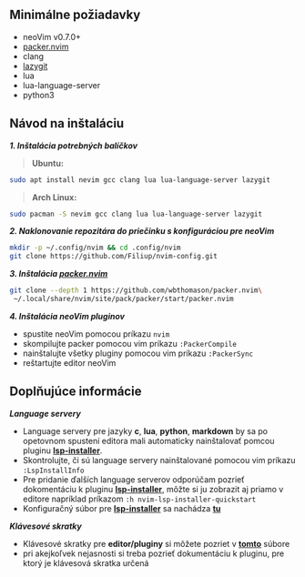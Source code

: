 [packer_link]: https://github.com/wbthomason/packer.nvim
[lazygit_link]: https://github.com/jesseduffield/Lazygit
[lsp_installer_link]: https://github.com/williamboman/nvim-lsp-installer

[lsp_installer_config_file]: https://github.com/Filiup/nvim-config/blob/main/lua/config/plugins/LspInstaller.lua
[keybinds_config_file]: https://github.com/Filiup/nvim-config/blob/main/lua/config/keybinds.lua

## Minimálne požiadavky

- neoVim v0.7.0+
- [packer.nvim][packer_link]
- clang
- [lazygit][lazygit_link]
- lua
- lua-language-server
- python3

## Návod na inštaláciu

***1. Inštalácia potrebných balíčkov***
> **Ubuntu:**
```bash
sudo apt install nevim gcc clang lua lua-language-server lazygit
```

> **Arch Linux:**
```bash
sudo pacman -S nevim gcc clang lua lua-language-server lazygit
``` 

***2. Naklonovanie repozitára do priečinku s konfiguráciou pre neoVim***
```bash
mkdir -p ~/.config/nvim && cd .config/nvim
git clone https://github.com/Filiup/nvim-config.git
```

***3. Inštalácia [packer.nvim][packer_link]***
```bash
git clone --depth 1 https://github.com/wbthomason/packer.nvim\
 ~/.local/share/nvim/site/pack/packer/start/packer.nvim
```

***4. Inštalácia neoVim pluginov***

- spustite neoVim pomocou príkazu `nvim`
- skompilujte packer pomocou vim príkazu `:PackerCompile`
- nainštalujte všetky pluginy pomocou vim príkazu `:PackerSync`
- reštartujte editor neoVim

## Doplňujúce informácie

***Language servery*** 
- Language servery pre jazyky **c**, **lua**, **python**, **markdown** by sa po opetovnom spustení editora mali automaticky nainštalovať pomcou pluginu **[lsp-installer][lsp_installer_link]**.
- Skontrolujte, či sú language servery nainštalované pomocou vim príkazu `:LspInstallInfo`
- Pre pridanie ďalších language serverov odporúčam pozrieť dokomentáciu k pluginu **[lsp-installer][lsp_installer_link]**, môžte si ju zobrazit aj priamo v editore napríklad príkazom `:h nvim-lsp-installer-quickstart`
- Konfiguračný súbor pre **[lsp-installer][lsp_installer_link]** sa nachádza **[tu][lsp_installer_config_file]**

***Klávesové skratky***
- Klávesové skratky pre **editor/pluginy** si môžete pozriet v **[tomto][keybinds_config_file]** súbore
- pri akejkoľvek nejasnosti si treba pozrieť dokumentáciu k pluginu, pre ktorý je klávesová skratka určená
